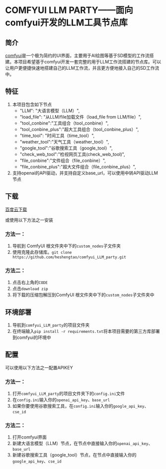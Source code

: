 # **COMFYUI LLM PARTY——面向comfyui开发的LLM工具节点库** 

## 简介
[comfyui](https://github.com/comfyanonymous/ComfyUI)是一个极为简约的UI界面，主要用于AI绘图等基于SD模型的工作流搭建。本项目希望基于comfyui开发一套完整的用于LLM工作流搭建的节点库。可以让用户更便捷快速地搭建自己的LLM工作流，并且更方便地接入自己的SD工作流中。

## 特征
1. 本项目包含如下节点
   -  "LLM": "大语言模型（LLM）",
   -  "load_file": "从LLM/file加载文件（load_file from LLM/file）",
   -  "tool_conbine":"工具组合（tool_conbine）",
   -  "tool_conbine_plus":"超大工具组合（tool_conbine_plus）",
   -  "time_tool": "时间工具（time_tool）",
   -  "weather_tool":"天气工具（weather_tool）",
   -  "google_tool":"谷歌搜索工具（google_tool）",
   -  "check_web_tool":"检视网页工具(check_web_tool)",
   -  "file_conbine":"文件组合（file_conbine）",
   -  "file_conbine_plus":"超大文件组合（file_conbine_plus）",
3. 支持openai的API驱动，并支持自定义base_url，可以使用中转API驱动LLM节点

## 下载
[百度云下载](https://pan.baidu.com/s/1j6xI45V1icpfBpOyPfPjew?pwd=54co) 

或使用以下方法之一安装
### 方法一：
1. 导航到 ComfyUI 根文件夹中下的`custom_nodes`子文件夹
2. 使用克隆此存储库。`git clone https://github.com/heshengtao/comfyui_LLM_party.git`

### 方法二：
1. 点击右上角的`CODE`
2. 点击`download zip`
3. 将下载的压缩包解压到ComfyUI 根文件夹中下的`custom_nodes`子文件夹中

## 环境部署
1. 导航到`comfyui_LLM_party`的项目文件夹
2. 在终端输入`pip install -r requirements.txt`将本项目需要的第三方库部署到comfyui的环境中

## 配置
可以使用以下方法之一配置APIKEY
### 方法一：
1. 打开`comfyui_LLM_party`的项目文件夹下的`config.ini`文件
2. 在`config.ini`输入你的`openai_api_key`、`base_url`
3. 如果你要使用谷歌搜索工具，在`config.ini`输入你的`google_api_key`、`cse_id`

### 方法二：
1. 打开comfyui界面
2. 新建大语言模型（LLM）节点，在节点中直接输入你的`openai_api_key`、`base_url`
3. 新建谷歌搜索工具（google_tool）节点，在节点中直接输入你的`google_api_key`、`cse_id`
